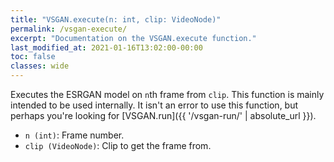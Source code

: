 ```yaml
---
title: "VSGAN.execute(n: int, clip: VideoNode)"
permalink: /vsgan-execute/
excerpt: "Documentation on the VSGAN.execute function."
last_modified_at: 2021-01-16T13:02:00-00:00
toc: false
classes: wide
---
```


Executes the ESRGAN model on `n`th frame from `clip`. This function is mainly intended to be used internally.
It isn't an error to use this function, but perhaps you're looking for [VSGAN.run]({{ '/vsgan-run/' | absolute_url }}).

- `n (int)`: Frame number.
- `clip (VideoNode)`: Clip to get the frame from.
